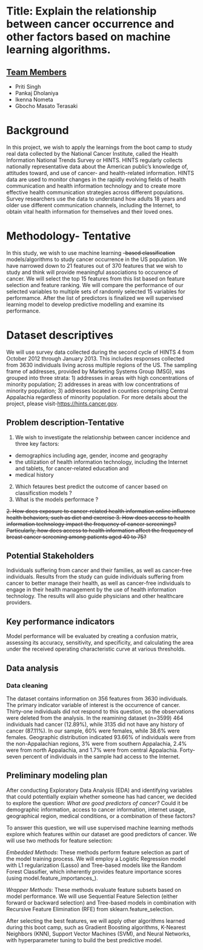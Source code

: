 # Title: Explain the relationship between cancer occurrence and other factors based on machine learning algorithms.  
## <u> Team Members </u>
- Priti Singh
- Pankaj Dholaniya
- Ikenna Nometa
- Gbocho Masato Terasaki

# Background
In this project, we wish to apply the learnings from the boot camp to study real data collected by the National Cancer Institute, called the Health Information National Trends Survey or HINTS.
HINTS regularly collects nationally representative data about the American public’s knowledge of, attitudes toward, and use of cancer- and health-related information. HINTS data are used to monitor changes in the rapidly evolving fields of health communication and health information technology and to create more effective health communication strategies across different populations. Survey researchers use the data to understand how adults 18 years and older use different communication channels, including the Internet, to obtain vital health information for themselves and their loved ones. 

# Methodology- Tentative

In this study, we wish to use machine learning ~~-based classification~~ models/algorithms to study cancer occurrence in the US population. We have narrowed down to 21 features out of 370 features that we wish to study and think will provide meaningful associations to occurence of cancer.
We will select the top 15 features from this list based on feature selection and feature ranking. We will compare the performance of our selected variables to multiple sets of randomly selected 15 variables for performamce. After the list of predictors is finalized we will supervised learning model to develop predictive modelling and examine its performance.

# Dataset descriptives
We will use survey data collected during the second cycle of HINTS 4 from October 2012 through January 2013. This includes responses collected from 3630 individuals living across multiple regions of the US. The sampling frame of addresses, provided by Marketing Systems Group (MSG), was grouped into three strata: 1) addresses in areas with high concentrations of minority population; 2) addresses in areas with low concentrations of minority population; 3) addresses located in counties comprising Central Appalachia regardless of minority population. For more details about the project, please visit-https://hints.cancer.gov.

## Problem description-Tentative 
1. We wish to investigate the relationship between cancer incidence and three key factors:
  - demographics including age, gender, income and geography
  - the utilization of health information technology, including the Internet and tablets, for cancer-related education and
  - medical history
2. Which fetaures best predict the outcome of cancer based on classificstion models ?
3. What is the models performace ?

~~2. How does exposure to cancer-related health information online influence health behaviors, such as diet and exercise
3. How does access to health information technology impact the frequency of cancer screenings? Particularly, how does access to health information affect the frequency of breast cancer screening among patients aged 40 to 75?~~

## Potential Stakeholders
Individuals suffering from cancer and their families, as well as cancer-free individuals. Results from the study can guide individuals suffering from cancer to better manage their health, as well as cancer-free individuals to engage in their health management by the use of health information technology. The results will also guide physicians and other healthcare providers.

## Key performance indicators 
Model performance will be evaluated by creating a confusion matrix, assessing its accuracy, sensitivity, and specificity, and calculating the area under the received operating characteristic curve at various thresholds.

## Data analysis 
### Data cleaning
The dataset contains information on 356 features from 3630 individuals. The primary indicator variable of interest is the occurrence of cancer. Thirty-one individuals did not respond to this question, so the observations were deleted from the analysis. In the reamining dataset (n=3599) 464 individuals had cancer (12.89%), while 3135 did not have any history of cancer (87.11%). In our sample, 60% were females, while 38.6% were females. Geographic distribution indicated 93.66% of individuals were from the non-Appalachian regions, 3% were from southern Appalachia, 2.4% were from north Appalachia, and 1.7% were from central Appalachia. Forty-seven percent of individuals in the sample had access to the Internet.


## Preliminary modeling plan
After conducting Exploratory Data Analysis (EDA) and identifying variables that could potentially explain whether someone has had cancer, we decided to explore the question: *What are good predictors of cancer?* Could it be demographic information, access to cancer information, internet usage, geographical region, medical conditions, or a combination of these factors?

To answer this question, we will use supervised machine learning methods 
explore which features within our dataset are good predictors of cancer. We will use two methods for feature selection:

*Embedded Methods*: These methods perform feature selection as part of the model training process. We will employ a Logistic Regression model with L1 regularization (Lasso) and Tree-based models like the Random Forest Classifier, which inherently provides feature importance scores (using model.feature_importances_).

*Wrapper Methods*: These methods evaluate feature subsets based on model performance. We will use Sequential Feature Selection (either forward or backward selection) and Tree-based models in combination with Recursive Feature Elimination (RFE) from sklearn.feature_selection.

After selecting the best features, we will apply other algorithms learned during this boot camp, such as Gradient Boosting algorithms, K-Nearest Neighbors (KNN), Support Vector Machines (SVM), and Neural Networks, with hyperparameter tuning to build the best predictive model.
